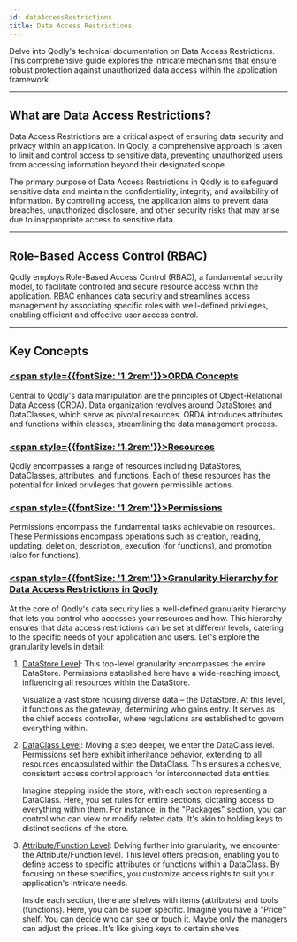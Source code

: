 ```yaml
---
id: dataAccessRestrictions
title: Data Access Restrictions
---
```



Delve into Qodly's technical documentation on Data Access Restrictions. This comprehensive guide explores the intricate mechanisms that ensure robust protection against unauthorized data access within the application framework.

---

## What are Data Access Restrictions? 

Data Access Restrictions are a critical aspect of ensuring data security and privacy within an application. In Qodly, a comprehensive approach is taken to limit and control access to sensitive data, preventing unauthorized users from accessing information beyond their designated scope.

The primary purpose of Data Access Restrictions in Qodly is to safeguard sensitive data and maintain the confidentiality, integrity, and availability of information. By controlling access, the application aims to prevent data breaches, unauthorized disclosure, and other security risks that may arise due to inappropriate access to sensitive data.

---

## Role-Based Access Control (RBAC) 

Qodly employs Role-Based Access Control (RBAC), a fundamental security model, to facilitate controlled and secure resource access within the application. RBAC enhances data security and streamlines access management by associating specific roles with well-defined privileges, enabling efficient and effective user access control.

---

## Key Concepts 
 

### <u> <span style={{fontSize: '1.2rem'}}>ORDA Concepts</span> </u> 

Central to Qodly's data manipulation are the principles of Object-Relational Data Access (ORDA). Data organization revolves around DataStores and DataClasses, which serve as pivotal resources. ORDA introduces attributes and functions within classes, streamlining the data management process.

### <u> <span style={{fontSize: '1.2rem'}}>Resources</span> </u> 

Qodly encompasses a range of resources including DataStores, DataClasses, attributes, and functions. Each of these resources has the potential for linked privileges that govern permissible actions.

### <u> <span style={{fontSize: '1.2rem'}}>Permissions</span> </u> 

Permissions encompass the fundamental tasks achievable on resources. These Permissions encompass operations such as creation, reading, updating, deletion, description, execution (for functions), and promotion (also for functions).

### <u> <span style={{fontSize: '1.2rem'}}>Granularity Hierarchy for Data Access Restrictions in Qodly</span> </u> 

At the core of Qodly's data security lies a well-defined granularity hierarchy that lets you control who accesses your resources and how. This hierarchy ensures that data access restrictions can be set at different levels, catering to the specific needs of your application and users. Let's explore the granularity levels in detail:


1. <u>DataStore Level</u>: This top-level granularity encompasses the entire DataStore. Permissions established here have a wide-reaching impact, influencing all resources within the DataStore.

    Visualize a vast store housing diverse data – the DataStore. At this level, it functions as the gateway, determining who gains entry. It serves as the chief access controller, where regulations are established to govern everything within.


2. <u>DataClass Level</u>: Moving a step deeper, we enter the DataClass level. Permissions set here exhibit inheritance behavior, extending to all resources encapsulated within the DataClass. This ensures a cohesive, consistent access control approach for interconnected data entities.

    Imagine stepping inside the store, with each section representing a DataClass. Here, you set rules for entire sections, dictating access to everything within them. For instance, in the "Packages" section, you can control who can view or modify related data. It's akin to holding keys to distinct sections of the store.

3. <u>Attribute/Function Level</u>: Delving further into granularity, we encounter the Attribute/Function level. This level offers precision, enabling you to define access to specific attributes or functions within a DataClass. By focusing on these specifics, you customize access rights to suit your application's intricate needs.

    Inside each section, there are shelves with items (attributes) and tools (functions). Here, you can be super specific. Imagine you have a "Price" shelf. You can decide who can see or touch it. Maybe only the managers can adjust the prices. It's like giving keys to certain shelves.

